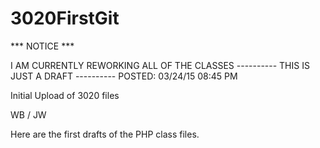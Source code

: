 # 3020FirstGit

 *** NOTICE ***
 
 I AM CURRENTLY REWORKING ALL OF THE CLASSES
 ---------- THIS IS JUST A DRAFT ----------
 POSTED: 03/24/15 08:45 PM
 
Initial Upload of 3020 files

WB / JW

Here are the first drafts of the PHP class files.
